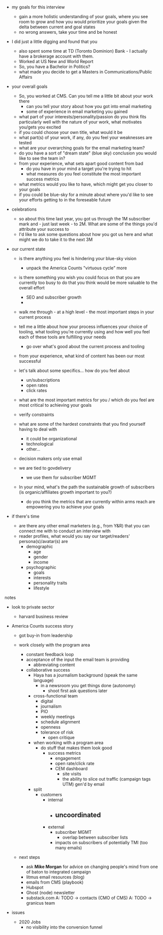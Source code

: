 - my goals for this interview
   - gain a more holistic understanding of your goals, where
     you see room to grow and how you would prioritize your
     goals given the delta between current and goal states
   - no wrong answers, take your time and be honest

- I did just a little digging and found that you
   - also spent some time at TD (Toronto Dominion) Bank - I
     actually have a brokerage account with them. 
   - Worked at US New and World Report
   - So, you have a Bachelor in Politics?
   - what made you decide to get a Masters in
     Communications/Public Affairs

- your overall goals
   - So, you worked at CMS. Can you tell me a little bit
     about your work there
      - can you tell your story about how you got into email
        marketing
      - some of experience in email marketing you gained
   - what part of your interests/personality/passion do you
     think fits particularly well with the nature of your
     work, what motivates you/gets you excited
   - if you could choose your own title, what would it be
   - what part(s) of your work, if any, do you feel your
     weaknesses are tested
   - what are your overarching goals for the email marketing
     team?
   - do you have a sort of "dream state" (blue sky)
     conclusion you would like to see the team in?
   - from your experience, what sets apart good content from
     bad
      - do you have in your mind a target you're trying to
        hit
      - what measures do you feel constitute the most
        important success metrics
   - what metrics would you like to have, which might get
      you closer to your goals
   - if you could be blue-sky for a minute about where you'd
     like to see your efforts getting to in the foreseable
     future

- celebrations
   - so about this time last year, you got us through the 1M
     subscriber mark and - just last week - to 2M. What are
     some of the things you'd attribute your success to
   - I'd like to ask some questions about how you got us
     here and what might we do to take it to the next 3M

- our current state
   - is there anything you feel is hindering your blue-sky
     vision
      - unpack the America Counts "virtuous cycle" more
   - is there something you wish you could focus on that you
     are currently too busy to do that you think would be
     more valuable to the overall effort
      - SEO and subscriber growth
      - 
   - walk me through - at a high level - the most important
     steps in your current process
   - tell me a little about how your process influences your
     choice of tooling, what tooling you're currently using
     and how well you feel each of these tools are
     fulfilling your needs
      - go over what's good about the current process and
        tooling
   - from your experience, what kind of content has been our
     most successful
   - let's talk about some specifics... how do you feel
     about
      - un/subscriptions
      - open rates
      - click rates
   - what are the most important metrics for you / which do
     you feel are most critical to achieving your goals
   - verify constraints
   - what are some of the hardest constraints that you find
     yourself having to deal with
      - it could be organizational
      - technological
      - other...
   - decision makers only use email
   - we are tied to govdelivery
      - we use them for subscriber MGMT

   - In your mind, what's the path the sustainable growth
      of subscribers (is organic/affiliates growth
      important to you?)
      - do you think the metrics that are currently within
        arms reach are empowering you to achieve your goals

- if there's time
   - are there any other email marketers (e.g., from Y&R)
     that you can connect me with to conduct an interview
     with
   - reader profiles, what would you say our target/readers'
     persona(s)/avatar(s) are
      - demographic
         - age
         - gender
         - income
      - psychographic
         - goals
         - interests
         - personality traits
         - lifestyle


notes
- look to private sector
  - harvard business review
- America Counts success story
  - got buy-in from leadership
  - work closely with the program area
    - constant feedback loop
    - acceptance of the input the email team is providing
      - abbreviating content
    - collaborative success
      - Haya has a journalism background (speak the same language)
        - in a newsroom you get things done (autonomy)
          - shoot first ask questions later
      - cross-functional team
        - digital 
        - journalism
        - PIO
        - weekly meetings
        - schedule alignment
        - openness
        - tolerance of risk
          - open critique
      - when working with a program area
        - do stuff that makes them look good
          - success metrics
            - engagement
            - open rate/click rate
            - CEM dashboard
              - site visits
              - the ability to slice out traffic (campaign tags UTM) gen'd by email
      - split
        - customers
          - internal
            - uncoordinated
              - 
          - external
            - subscriber MGMT
              - overlap between subscriber lists
            - impacts on subscribers of potentially TMI (too many emails)

  - next steps
    - ask __Mike Morgan__ for advice on changing people's mind from one of baton to integrated campaign
    - litmus email resources (blog)
    - emails from CMS (playbook)
    - Hubspot
    - Ghost (node) newsletter
    - substack.com
    A: TODO -> contacts (CMO of CMS)
    A: TODO -> granicus team

- issues
  - 2020 Jobs
    - no visibility into the conversion funnel